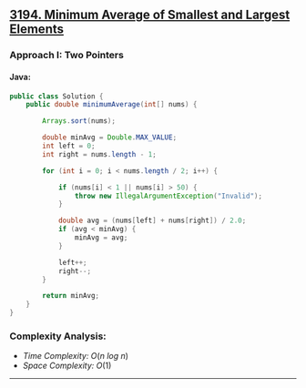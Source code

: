 ## [3194. Minimum Average of Smallest and Largest Elements](https://leetcode.com/problems/minimum-average-of-smallest-and-largest-elements/)

### Approach I: Two Pointers

#### Java:
```java
public class Solution {
    public double minimumAverage(int[] nums) {

        Arrays.sort(nums);

        double minAvg = Double.MAX_VALUE;
        int left = 0;
        int right = nums.length - 1;

        for (int i = 0; i < nums.length / 2; i++) {

            if (nums[i] < 1 || nums[i] > 50) {
                throw new IllegalArgumentException("Invalid");
            }

            double avg = (nums[left] + nums[right]) / 2.0;
            if (avg < minAvg) {
                minAvg = avg;
            }

            left++;
            right--;
        }

        return minAvg;
    }
}

```

[//]: # (#### Go:)

[//]: # (```go)

[//]: # (func solution&#40;&#41; {)

[//]: # ()
[//]: # (})

[//]: # (```)

### Complexity Analysis:

- *Time Complexity:* $O(n\ log\ n)$
- *Space Complexity:* $O(1)$


---

